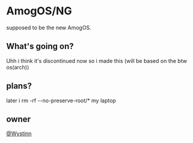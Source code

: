 # AmogOS/NG
supposed to be the new AmogOS.

## What's going on?
Uhh i think it's discontinued now so i made this (will be based on the btw os(arch))

## plans?
later i rm -rf --no-preserve-root/* my laptop

## owner
[@Wystinn](https://github.com/Wystinn)
